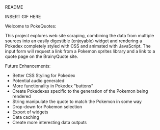 README

INSERT GIF HERE

Welcome to PokeQuotes:

This project explores web site scraping, combining the data from multiple sources into an easily digestible (enjoyable) widget and rendering a Pokedex completely styled with CSS and animated with JavaScript. The input form will request a link from a Pokemon sprites library and a link to a quote page on the BrainyQuote site.

Future Enhancements:
- Better CSS Styling for Pokedex
- Potential audio generated
- More functionality in Pokedex "buttons"
- Create Pokedexes specific to the generation of the Pokemon being rendered
- String manipulate the quote to match the Pokemon in some way
- Drop-down for Pokemon selection
- Export of widgets
- Data caching
- Create more interesting data outputs 
